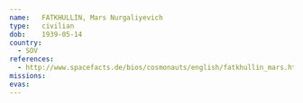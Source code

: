 ```yaml
---
name:	FATKHULLIN, Mars Nurgaliyevich
type:	civilian
dob:	1939-05-14
country:
  - SOV
references:
  - http://www.spacefacts.de/bios/cosmonauts/english/fatkhullin_mars.htm
missions:
evas:
---
```

